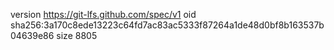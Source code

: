 version https://git-lfs.github.com/spec/v1
oid sha256:3a170c8ede13223c64fd7ac83ac5333f87264a1de48d0bf8b163537b04639e86
size 8805
